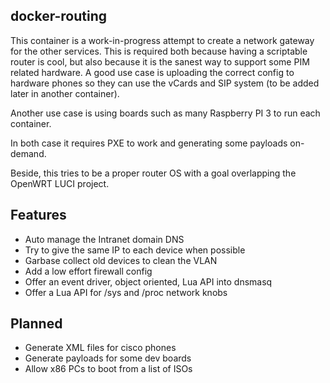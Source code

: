 ## docker-routing

This container is a work-in-progress attempt to create a network
gateway for the other services. This is required both because
having a scriptable router is cool, but also because it is the
sanest way to support some PIM related hardware. A good use case
is uploading the correct config to hardware phones so they can
use the vCards and SIP system (to be added later in another
container).

Another use case is using boards such as many Raspberry PI 3 to
run each container.

In both case it requires PXE to work and generating some payloads
on-demand.

Beside, this tries to be a proper router OS with a goal overlapping
the OpenWRT LUCI project.

## Features

 * Auto manage the Intranet domain DNS
 * Try to give the same IP to each device when possible
 * Garbase collect old devices to clean the VLAN
 * Add a low effort firewall config
 * Offer an event driver, object oriented, Lua API into dnsmasq
 * Offer a Lua API for /sys and /proc network knobs
 
## Planned

 * Generate XML files for cisco phones
 * Generate payloads for some dev boards
 * Allow x86 PCs to boot from a list of ISOs
